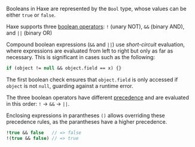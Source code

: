 Booleans in Haxe are represented by the `Bool` type, whose values can be either `true` or `false`.

Haxe supports three [boolean operators](https://haxe.org/manual/expression-operators.html): `!` (unary NOT), `&&` (binary AND), and `||` (binary OR)

Compound boolean expressions (`&&` and `||`) use *short-circuit* evaluation, where expressions are evaluated from left to right but only as far as necessary. This is significant in cases such as the following:

```haxe
if (object != null && object.field == x) {}
```

The first boolean check ensures that `object.field` is only accessed if `object` is not `null`, guarding against a runtime error.

The three boolean operators have different [precedence](https://haxe.org/manual/expression-operators-precedence.html) and are evaluated in this order: `!` -> `&&` -> `||`.

Enclosing expressions in parantheses `()` allows overriding these precedence rules, as the parantheses have a higher precedence.

```haxe
!true && false   // => false
!(true && false) // => true
```